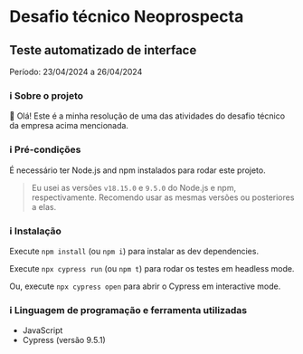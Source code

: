 # Desafio técnico Neoprospecta
## Teste automatizado de interface

Período: 23/04/2024 a 26/04/2024

### ℹ Sobre o projeto

👋 Olá! Este é a minha resolução de uma das atividades do desafio técnico da empresa acima mencionada. 

### ℹ Pré-condições

É necessário ter Node.js and npm instalados para rodar este projeto.

> Eu usei as versões `v18.15.0` e `9.5.0` do Node.js e npm, respectivamente. Recomendo usar as mesmas versões ou posteriores a elas.

### ℹ Instalação

Execute `npm install` (ou `npm i`) para instalar as dev dependencies.

Execute `npx cypress run` (ou `npm t`) para rodar os testes em headless mode.

Ou, execute `npx cypress open` para abrir o Cypress em interactive mode.

### ℹ Linguagem de programação e ferramenta utilizadas

- JavaScript
- Cypress (versão 9.5.1)
